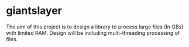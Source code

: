 # giantslayer

The aim of this project is to design a library to process large files (In GBs) with limited RAM.
Design will be including multi-threading processing of files.
